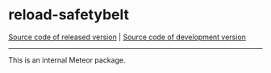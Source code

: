 # reload-safetybelt
[Source code of released version](https://github.com/meteor/meteor/tree/master/packages/reload-safetybelt) | [Source code of development version](https://github.com/meteor/meteor/tree/devel/packages/reload-safetybelt)
***

This is an internal Meteor package.
